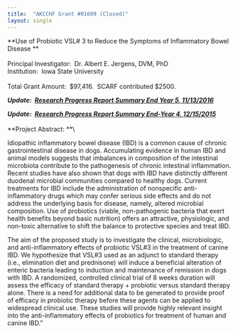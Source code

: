 ```yaml
---
title:  "AKCCHF Grant #01609 (Closed)"
layout: single
---
```


**Use of Probiotic VSL\# 3 to Reduce the Symptoms of Inflammatory Bowel
Disease **\
 \
Principal Investigator:  Dr. Albert E. Jergens, DVM, PhD \
Institution:  Iowa State University \
 \
Total Grant Amount:  \$97,416.  SCARF contributed \$2500.

**_Update:  [Research Progress Report Summary End Year 5, 11/13/2016](</files/AKCCHF 01609 EY5 Summary.pdf>)_**

**_Update:  [Research Progress Report Summary End-Year 4, 12/15/2015](</files/AKCCHF grant 01609 EY4 Summary.pdf>)_**\
 \
**Project Abstract: **\



Idiopathic inflammatory bowel disease (IBD) is a common cause of chronic
gastrointestinal disease in dogs. Accumulating evidence in human IBD and
animal models suggests that imbalances in composition of the intestinal
microbiota contribute to the pathogenesis of chronic intestinal
inflammation. Recent studies have also shown that dogs with IBD have
distinctly different duodenal microbial communities compared to healthy
dogs. Current treatments for IBD include the administration of
nonspecific anti-inflammatory drugs which may confer serious side
effects and do not address the underlying basis for disease, namely,
altered microbial composition. Use of probiotics (viable, non-pathogenic
bacteria that exert health benefits beyond basic nutrition) offers an
attractive, physiologic, and non-toxic alternative to shift the balance
to protective species and treat IBD.

The aim of the proposed study is to investigate the clinical,
microbiologic, and anti-inflammatory effects of probiotic VSL\#3 in the
treatment of canine IBD. We hypothesize that VSL\#3 used as an adjunct
to standard therapy (i.e., elimination diet and prednisone) will induce
a beneficial alteration of enteric bacteria leading to induction and
maintenance of remission in dogs with IBD. A randomized, controlled
clinical trial of 8 weeks duration will assess the efficacy of standard
therapy + probiotic versus standard therapy alone. There is a need for
additional data to be generated to provide proof of efficacy in
probiotic therapy before these agents can be applied to widespread
clinical use. These studies will provide highly relevant insight into
the anti-inflammatory effects of probiotics for treatment of human and
canine IBD."
